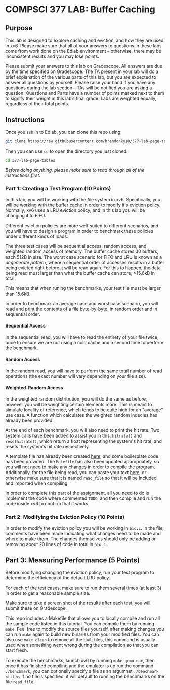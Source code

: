 # COMPSCI 377 LAB: Buffer Caching

## Purpose

This lab is designed to explore caching and eviction, and how they are used in xv6. Please make sure that all of your answers to questions in these labs come from work done on the Edlab environment – otherwise, there may be inconsistent results and you may lose points.

Please submit your answers to this lab on Gradescope. All answers are due by the time specified on Gradescope. The TA present in your lab will do a brief explanation of the various parts of this lab, but you are expected to answer all questions by yourself. Please raise your hand if you have any questions during the lab section – TAs will be notified you are asking a question. Questions and Parts have a number of points marked next to them to signify their weight in this lab’s final grade. Labs are weighted equally, regardless of their total points.

## Instructions
Once you `ssh` in to Edlab, you can clone this repo using:

```bash
git clone https://raw.githubusercontent.com/brendonky18/377-lab-page-tables/
```

Then you can use `cd` to open the directory you just cloned:

```bash
cd 377-lab-page-tables
```

*Before doing anything, please make sure to read through all of the instructions first.*

### Part 1: Creating a Test Program (10 Points)

In this lab, you will be working with the file system in xv6. Specifically, you will be working with the buffer cache in order to modify it's eviction policy. Normally, xv6 uses a LRU eviction policy, and in this lab you will be changing it to FIFO.

Different eviction policies are more well-suited to different scenarios, and you will have to design a program in order to benchmark these policies under different kinds of loads. 

The three test cases will be sequential access, random access, and weighted random access of memory. The buffer cache stores 30 buffers, each 512B in size. The worst case scenario for FIFO and LRU is known as a *degenerate pattern*, where a sequential order of accesses results in a buffer being evicted right before it will be read again. For this to happen, the data being read must larger than what the buffer cache can store, >15.6kB in total. 

This means that when runing the benchmarks, your test file must be larger than 15.6kB. 

In order to benchmark an average case and worst case scenario, you will read and print the contents of a file byte-by-byte, in random order and in sequential order. 

#### Sequential Access
In the sequential read, you will have to read the entirety of your file twice, once to ensure we are not using a cold cache and a second time to perform the benchmark.  

#### Random Access
In the random read, you will have to perform the same total number of read operations (the exact number will vary depending on your file size).

#### Weighted-Random Access
In the weighted random distribution, you will do the same as before, however you will be weighting certain elements more. This is meant to simulate locality of reference, which tends to be quite high for an "average" use case. A function which calculates the weighted random indecies has already been provided. 

At the end of each benchmark, you will also need to print the hit rate. Two system calls have been added to assist you in this: `hitrate()` and `resethitrate()`, which return a float representing the system's hit rate, and resets the system's hit rate respectively.

A template file has already been created [here](xv6/benchmark.c), and some boilerplate code has been provided. The `Makefile` has also been updated appropriately, so you will not need to make any changes in order to compile the program. Additionally, for the file being read, you can paste your text [here](xv6/read_file), or otherwise make sure that it is named `read_file` so that it will be included and imported when compiling. 

In order to complete this part of the assignment, all you need to do is implement the code where commented `TODO`, and then compile and run the code inside xv6 to confirm that it works.

### Part 2: Modifying the Eviction Policy (10 Points)

In order to modify the eviction policy you will be working in `bio.c`. In the file, comments have been made indicating what changes need to be made and where to make them. The changes themselves should only be adding or removing about 20 lines of code in total in `bio.c`. 

## Part 3: Measuring Performance (5 Points)
Before modifying changing the eviction policy, run your test program to determine the efficiency of the default LRU policy.

For each of the test cases, make sure to run them several times (at least 3) in order to get a reasonable sample size. 

Make sure to take a screen shot of the results after each test, you will submit these on Gradescope. 

This repo includes a Makefile that allows you to locally compile and run all the sample code listed in this tutorial. You can compile them by running `make`. Feel free to modify the source files yourself, after making changes you can run `make` again to build new binaries from your modified files. You can also use `make clean` to remove all the built files, this command is usually used when something went wrong during the compilation so that you can start fresh. 

To execute the benchmarks, launch xv6 by running `make qemu-nox`, then once it has finished compiling and the emulator is up run the command `./benchmark`, you can optionally specify a file as an argumnet `./benchmark <file>`. If no file is specified, it will default to running the benchmarks on the file `read_file`.

